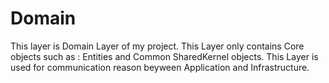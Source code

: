 # Domain

This layer is Domain Layer of my project.
This Layer only contains Core objects such as :  Entities and Common SharedKernel objects.
This Layer is used for communication reason beyween Application and Infrastructure.